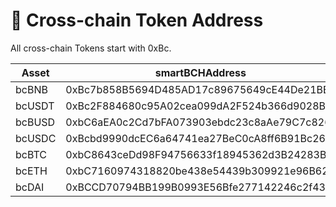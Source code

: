 # 📢 Cross-chain Token Address

All cross-chain Tokens start with 0xBc.



| Asset     | smartBCHAddress                            | BSCAddress                                 |
| --------- | ------------------------------------------ | ------------------------------------------ |
| bcBNB     | 0xBc7b858B5694D485AD17c89675649cE44De21BEa | 0x0000000000000000000000000000000000000002 |
| bcUSDT    | 0xBc2F884680c95A02cea099dA2F524b366d9028Ba | 0x55d398326f99059ff775485246999027b3197955 |
| bcBUSD    | 0xbC6aEA0c2Cd7bFA073903ebdc23c8aAe79C7c826 | 0xe9e7cea3dedca5984780bafc599bd69add087d56 |
| bcUSDC    | 0xBcbd9990dcEC6a64741ea27BeC0cA8ff6B91Bc26 | 0x8ac76a51cc950d9822d68b83fe1ad97b32cd580d |
| bcBTC     | 0xbC8643ceDd98F94756633f18945362d3B24283B8 | 0x7130d2a12b9bcbfae4f2634d864a1ee1ce3ead9c |
| bcETH     | 0xbC7160974318820be438e54439b309921e96B62C | 0x2170ed0880ac9a755fd29b2688956bd959f933f8 |
| bcDAI     | 0xBCCD70794BB199B0993E56Bfe277142246c2f43b | 0x1af3f329e8be154074d8769d1ffa4ee058b1dbc3 |

